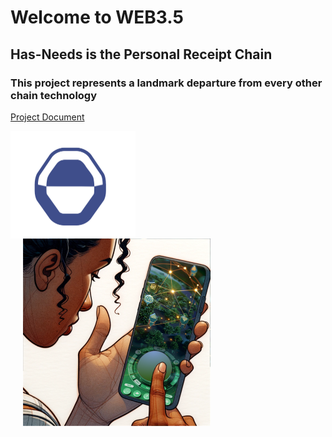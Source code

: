# Welcome to WEB3.5
## Has-Needs is the Personal Receipt Chain
### This project represents a landmark departure from every other chain technology

[Project Document](Has-Needs_Project.md)

<img src="https://raw.githubusercontent.com/Has-Needs/Home/main/has-needs-logo.png" valign="top" alt="Has-Needs Logo" width="200"><img src="https://github.com/Has-Needs/Home/blob/main/GlobeUI.png" alt="Globe UI" width="300" style="margin-left: 20px;">

